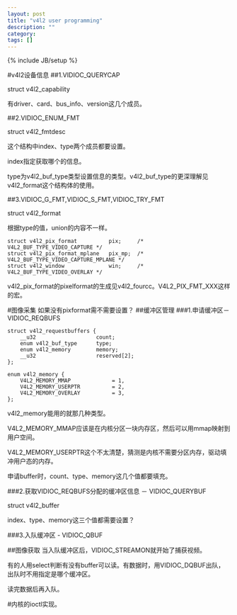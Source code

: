 ```yaml
---
layout: post
title: "v4l2 user programming"
description: ""
category: 
tags: []
---
```

{% include JB/setup %}

#v4l2设备信息
##1.VIDIOC_QUERYCAP

struct v4l2_capability

有driver、card、bus_info、version这几个成员。

##2.VIDIOC_ENUM_FMT

struct v4l2_fmtdesc

这个结构中index、type两个成员都要设置。

index指定获取哪个的信息。

type为v4l2_buf_type类型设置信息的类型。v4l2_buf_type的更深理解见v4l2_format这个结构体的使用。

##3.VIDIOC_G_FMT,VIDIOC_S_FMT,VIDIOC_TRY_FMT

struct v4l2_format

根据type的值，union的内容不一样。

    struct v4l2_pix_format          pix;     /* V4L2_BUF_TYPE_VIDEO_CAPTURE */
    struct v4l2_pix_format_mplane   pix_mp;  /* V4L2_BUF_TYPE_VIDEO_CAPTURE_MPLANE */
    struct v4l2_window              win;     /* V4L2_BUF_TYPE_VIDEO_OVERLAY */

v4l2_pix_format的pixelformat的生成见v4l2_fourcc。V4L2_PIX_FMT_XXX这样的宏。

#图像采集
如果没有pixformat需不需要设置？
##缓冲区管理
###1.申请缓冲区－VIDIOC_REQBUFS

    struct v4l2_requestbuffers {
        __u32                   count;
        enum v4l2_buf_type      type;
        enum v4l2_memory        memory;
        __u32                   reserved[2];
    };

    enum v4l2_memory {
        V4L2_MEMORY_MMAP             = 1,
        V4L2_MEMORY_USERPTR          = 2,
        V4L2_MEMORY_OVERLAY          = 3,
    };

v4l2_memory能用的就那几种类型。

V4L2_MEMORY_MMAP应该是在内核分区一块内存区，然后可以用mmap映射到用户空间。

V4L2_MEMORY_USERPTR这个不太清楚，猜测是内核不需要分区内存，驱动填冲用户态的内存。

申请buffer时，count、type、memory这几个值都要填充。

###2.获取VIDIOC_REQBUFS分配的缓冲区信息 － VIDIOC_QUERYBUF

struct v4l2_buffer

index、type、memory这三个值都需要设置？

###3.入队缓冲区 - VIDIOC_QBUF

##图像获取
当入队缓冲区后，VIDIOC_STREAMON就开始了捕获视频。

有的人用select判断有没有buffer可以读。有数据时，用VIDIOC_DQBUF出队，出队时不用指定是哪个缓冲区。

读完数据后再入队。

#内核的ioctl实现。

